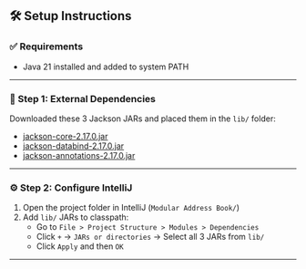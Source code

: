 ## 🛠️ Setup Instructions

### ✅ Requirements

- Java 21 installed and added to system PATH

---

### 🔧 Step 1: External Dependencies

Downloaded these 3 Jackson JARs and placed them in the `lib/` folder:

- [jackson-core-2.17.0.jar](https://repo1.maven.org/maven2/com/fasterxml/jackson/core/jackson-core/2.17.0/jackson-core-2.17.0.jar)
- [jackson-databind-2.17.0.jar](https://repo1.maven.org/maven2/com/fasterxml/jackson/core/jackson-databind/2.17.0/jackson-databind-2.17.0.jar)
- [jackson-annotations-2.17.0.jar](https://repo1.maven.org/maven2/com/fasterxml/jackson/core/jackson-annotations/2.17.0/jackson-annotations-2.17.0.jar)

---

### ⚙️ Step 2: Configure IntelliJ

1. Open the project folder in IntelliJ (`Modular Address Book/`)
2. Add `lib/` JARs to classpath:
    - Go to `File > Project Structure > Modules > Dependencies`
    - Click `+` → `JARs or directories` → Select all 3 JARs from `lib/`
    - Click `Apply` and then `OK`

---
